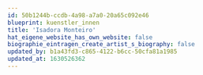 ```yaml
---
id: 50b1244b-ccdb-4a98-a7a0-20a65c092e46
blueprint: kuenstler_innen
title: 'Isadora Monteiro'
hat_eigene_website_has_own_website: false
biographie_eintragen_create_artist_s_biography: false
updated_by: b1a43fd3-c865-4122-b6cc-50cfa81a1985
updated_at: 1630526362
---
```

